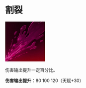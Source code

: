 # 割裂

![](game/resource/flash3/images/spellicons/mjz_bloodseeker_rupture.png)

伤害输出提升一定百分比。

**伤害输出提升**：80 100 120（天赋+30）



